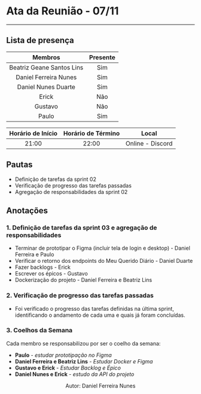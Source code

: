# **Ata da Reunião - 07/11**
<hr style="border: 0; height: 1px; background-color: #000000;">

## **Lista de presença**

| Membros | Presente |
|:----:|:--------:|
| Beatriz Geane Santos Lins | Sim |
| Daniel Ferreira Nunes | Sim |
| Daniel Nunes Duarte| Sim |
| Erick | Não |
| Gustavo | Não |
| Paulo | Sim |

| Horário de Início | Horário de Término | Local |
|:-----------------:|:------------------:|:-----:|
| 21:00 | 22:00 | Online - Discord |

## **Pautas**

- Definição de tarefas da sprint 02
- Verificação de progresso das tarefas passadas
- Agregação de responsabilidades da sprint 02

## **Anotações**

### 1. Definição de tarefas da sprint 03 e agregação de responsabilidades

- Terminar de prototipar o Figma (incluir tela de login e desktop) - Daniel Ferreira e Paulo
- Verificar o retorno dos endpoints do Meu Querido Diário - Daniel Duarte
- Fazer backlogs - Erick
- Escrever os épicos - Gustavo
- Dockerização do projeto - Daniel Ferreira e Beatriz Lins

### 2. Verificação de progresso das tarefas passadas 
- Foi verificado o progresso das tarefas definidas na última sprint, identificando o andamento de cada uma e quais já foram concluídas. 

### 3. Coelhos da Semana 
Cada membro se responsabilizou por ser o coelho da semana: 

- **Paulo** - *estudar prototipação no Figma* 
- **Daniel Ferreira e Beatriz Lins** - *Estudar Docker e Figma* 
- **Gustavo e Erick** - *Estudar Backlog e Épico*
- **Daniel Nunes e Erick** - *estudo da API do projeto* 

<center>Autor: Daniel Ferreira Nunes</center>
